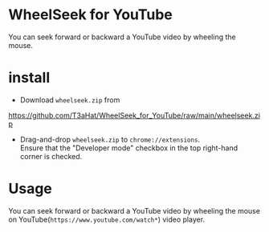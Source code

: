 # WheelSeek for YouTube  
You can seek forward or backward a YouTube video by wheeling the mouse.  

# install  
- Download `wheelseek.zip` from   
  
https://github.com/T3aHat/WheelSeek_for_YouTube/raw/main/wheelseek.zip  

- Drag-and-drop `wheelseek.zip` to `chrome://extensions`.  
Ensure that the "Developer mode" checkbox in the top right-hand corner is checked.   
  
# Usage  
You can seek forward or backward a YouTube video by wheeling the mouse on YouTube(`https://www.youtube.com/watch*`) video player.